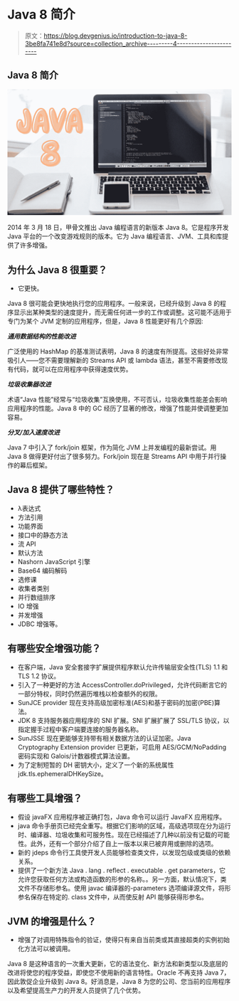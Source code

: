 # Java 8 简介

> 原文：<https://blog.devgenius.io/introduction-to-java-8-3be8fa741e8d?source=collection_archive---------4----------------------->

## Java 8 简介

![](img/1805dbb5beb49b4aba10124f4e7a76ca.png)

2014 年 3 月 18 日，甲骨文推出 Java 编程语言的新版本 Java 8。它是程序开发 Java 平台的一个改变游戏规则的版本。它为 Java 编程语言、JVM、工具和库提供了许多增强。

## 为什么 Java 8 很重要？

*   它更快。

Java 8 很可能会更快地执行您的应用程序。一般来说，已经升级到 Java 8 的程序显示出某种类型的速度提升，而无需任何进一步的工作或调整。这可能不适用于专门为某个 JVM 定制的应用程序，但是，Java 8 性能更好有几个原因:

***通用数据结构的性能改进***

广泛使用的 HashMap 的基准测试表明，Java 8 的速度有所提高。这些好处非常吸引人——您不需要理解新的 Streams API 或 lambda 语法，甚至不需要修改现有代码，就可以在应用程序中获得速度优势。

***垃圾收集器改进***

术语“Java 性能”经常与“垃圾收集”互换使用，不可否认，垃圾收集性能差会影响应用程序的性能。Java 8 中的 GC 经历了显著的修改，增强了性能并使调整更加容易。

***分叉/加入速度改进***

Java 7 中引入了 fork/join 框架，作为简化 JVM 上并发编程的最新尝试。用 Java 8 做得更好付出了很多努力。Fork/join 现在是 Streams API 中用于并行操作的幕后框架。

## **Java 8 提供了哪些特性？**

*   λ表达式
*   方法引用
*   功能界面
*   接口中的静态方法
*   流 API
*   默认方法
*   Nashorn JavaScript 引擎
*   Base64 编码解码
*   选修课
*   收集者类别
*   并行数组排序
*   IO 增强
*   并发增强
*   JDBC 增强等。

## 有哪些安全增强功能？

*   在客户端，Java 安全套接字扩展提供程序默认允许传输层安全性(TLS) 1.1 和 TLS 1.2 协议。
*   引入了一种更好的方法 AccessController.doPrivileged，允许代码断言它的一部分特权，同时仍然遍历堆栈以检查额外的权限。
*   SunJCE provider 现在支持高级加密标准(AES)和基于密码的加密(PBE)算法。
*   JDK 8 支持服务器应用程序的 SNI 扩展。SNI 扩展扩展了 SSL/TLS 协议，以指定握手过程中客户端要连接的服务器名称。
*   SunJSSE 现在更能够支持带有相关数据方法的认证加密。Java Cryptography Extension provider 已更新，可启用 AES/GCM/NoPadding 密码实现和 Galois/计数器模式算法设置。
*   为了定制短暂的 DH 密钥大小，定义了一个新的系统属性 jdk.tls.ephemeralDHKeySize。

## 有哪些工具增强？

*   假设 javaFX 应用程序被正确打包，Java 命令可以运行 JavaFX 应用程序。
*   java 命令手册页已经完全重写。根据它们影响的区域，高级选项现在分为运行时、编译器、垃圾收集和可服务性。现在已经描述了几种以前没有记载的可能性。此外，还有一个部分介绍了自上一版本以来已被弃用或删除的选项。
*   新的 jdeps 命令行工具使开发人员能够检查类文件，以发现包级或类级的依赖关系。
*   提供了一个新方法 Java . lang . reflect . executable . get parameters，它允许您获取任何方法或构造函数的形参的名称。。另一方面，默认情况下，类文件不存储形参名。使用 javac 编译器的-parameters 选项编译源文件，将形参名保存在特定的. class 文件中，从而使反射 API 能够获得形参名。

## JVM 的增强是什么？

*   增强了对调用特殊指令的验证，使得只有来自当前类或其直接超类的实例初始化方法可以被调用。

Java 8 是这种语言的一次重大更新，它的语法变化、新方法和新类型以及底层的改进将使您的程序受益，即使您不使用新的语言特性。Oracle 不再支持 Java 7，因此敦促企业升级到 Java 8。好消息是，Java 8 为您的公司、您当前的应用程序以及希望提高生产力的开发人员提供了几个优势。
